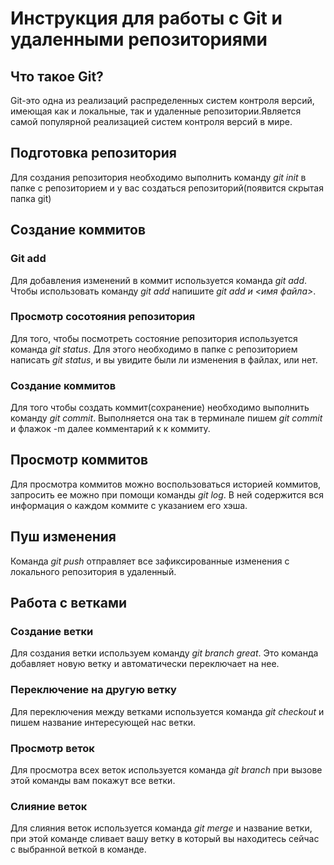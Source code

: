 # Инструкция для работы с Git и удаленными репозиториями

## Что такое Git?
Git-это одна из реализаций распределенных систем контроля версий, имеющая как и локальные, так и удаленные репозитории.Является самой популярной реализацией систем контроля версий в мире.
## Подготовка репозитория
Для создания репозитория необходимо выполнить команду *git init* в папке с репозиторием и у вас создаться репозиторий(появится скрытая папка git)

## Создание коммитов

### Git add
Для добавления изменений в коммит используется команда *git add*. Чтобы использовать команду *git add* напишите *git add и <имя файла>*.

### Просмотр сосотояния репозитория
Для того, чтобы посмотреть состояние репозитория используется команда *git status*. Для этого необходимо в папке с репозиторием написать *git status*, и вы увидите были ли изменения в файлах, или нет.

### Создание коммитов
Для того чтобы создать коммит(сохранение) необходимо выполнить команду *git commit*. Выполняется она так в терминале пишем *git commit* и флажок -m далее комментарий к к коммиту.

## Просмотр коммитов
Для просмотра коммитов можно воспользоваться историей коммитов, запросить ее можно при помощи команды *git log*.
В ней содержится вся информация о каждом коммите с указанием его хэша.

## Пуш изменения
Команда *git push* отправляет все зафиксированные изменения с локального репозитория в удаленный.

## Работа с ветками
### Создание ветки
Для создания ветки используем команду *git branch great*.
Это команда добавляет новую ветку и автоматически переключает на нее.
### Переключение на другую ветку
Для переключения между ветками используется команда *git checkout* и пишем название интересующей нас ветки.
### Просмотр веток
Для просмотра всех веток используется команда *git branch* при вызове этой команды вам покажут все ветки.
### Слияние веток
Для слияния веток используется команда *git merge* и название ветки, при этой команде сливает вашу ветку в который вы находитесь сейчас с выбранной веткой в команде.
